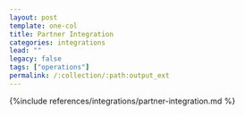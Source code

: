 ```yaml
---
layout: post
template: one-col
title: Partner Integration
categories: integrations
lead: ""
legacy: false
tags: ["operations"]
permalink: /:collection/:path:output_ext
---
```


{%include references/integrations/partner-integration.md %}
